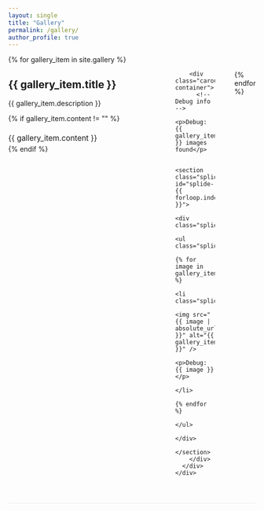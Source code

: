 ```yaml
---
layout: single
title: "Gallery"
permalink: /gallery/
author_profile: true
---
```


<!-- Splide CSS -->
<link rel="stylesheet" href="https://cdn.jsdelivr.net/npm/@splidejs/splide@4.1.4/dist/css/splide.min.css">

<div class="photo-gallery">
  {% for gallery_item in site.gallery %}
    <div class="gallery-section {% cycle 'left', 'right' %}">
      <div class="gallery-content">
        <div class="gallery-info">
          <h2>{{ gallery_item.title }}</h2>
          <p>{{ gallery_item.description }}</p>
          {% if gallery_item.content != "" %}
            <div class="gallery-text">
              {{ gallery_item.content }}
            </div>
          {% endif %}
        </div>
        
        <div class="carousel-container">
          <!-- Debug info -->
          <p>Debug: {{ gallery_item.images.size }} images found</p>
          
          <section class="splide" id="splide-{{ forloop.index }}">
            <div class="splide__track">
              <ul class="splide__list">
                {% for image in gallery_item.images %}
                  <li class="splide__slide">
                    <img src="{{ image | absolute_url }}" alt="{{ gallery_item.title }}" />
                    <p>Debug: {{ image }}</p>
                  </li>
                {% endfor %}
              </ul>
            </div>
          </section>
        </div>
      </div>
    </div>
  {% endfor %}
</div>

<style>
.carousel-container {
  flex: 1;
  max-width: 500px;
  border: 2px solid red; /* Debug border */
}

.splide {
  border: 2px solid blue; /* Debug border */
  min-height: 300px;
}

.splide__slide {
  display: flex;
  flex-direction: column;
  justify-content: center;
  align-items: center;
  min-height: 300px;
  border: 1px solid green; /* Debug border */
}

.splide__slide img {
  width: 100%;
  max-width: 400px;
  height: 250px;
  object-fit: cover;
  border-radius: 10px;
  display: block;
}

.gallery-section {
  margin-bottom: 60px;
  border-bottom: 1px solid #eee;
  padding-bottom: 40px;
}

.gallery-content {
  display: flex;
  align-items: flex-start;
  gap: 40px;
}

.gallery-info {
  flex: 1;
  min-width: 300px;
}

.gallery-section.left .gallery-content {
  flex-direction: row;
}

.gallery-section.right .gallery-content {
  flex-direction: row-reverse;
}

.gallery-text {
  margin-top: 20px;
  font-size: 1.1em;
  line-height: 1.6;
}

/* Responsive design */
@media (max-width: 768px) {
  .gallery-content {
    flex-direction: column !important;
  }
  
  .gallery-info {
    min-width: auto;
  }
  
  .carousel-container {
    max-width: 100%;
  }
}
</style>

<!-- Splide JS -->
<script src="https://cdn.jsdelivr.net/npm/@splidejs/splide@4.1.4/dist/js/splide.min.js"></script>

<script>
document.addEventListener('DOMContentLoaded', function () {
  console.log('DOM loaded, initializing carousels...');
  
  {% for gallery_item in site.gallery %}
    console.log('Initializing carousel {{ forloop.index }}');
    
    const splideElement = document.getElementById('splide-{{ forloop.index }}');
    if (splideElement) {
      console.log('Found element:', splideElement);
      
      try {
        new Splide('#splide-{{ forloop.index }}', {
          type: 'loop',
          autoplay: false,  // Disable autoplay for debugging
          arrows: true,
          pagination: true,
          perPage: 1,
          gap: 0
        }).mount();
        
        console.log('Carousel {{ forloop.index }} mounted successfully');
      } catch (error) {
        console.error('Error mounting carousel {{ forloop.index }}:', error);
      }
    } else {
      console.error('Could not find element splide-{{ forloop.index }}');
    }
  {% endfor %}
});
</script>